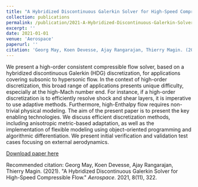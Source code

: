 ```yaml
---
title: "A Hybridized Discontinuous Galerkin Solver for High-Speed Compressible Flow"
collection: publications
permalink: /publication/2021-A-Hybridized-Discontinuous-Galerkin-Solver-for-High-Speed-Compressible-Flow
excerpt: ''
date: 2021-01-01
venue: 'Aerospace'
paperurl: ''
citation: 'Georg May, Koen Devesse, Ajay Rangarajan, Thierry Magin. (2021). &quot;A Hybridized Discontinuous Galerkin Solver for High-Speed Compressible Flow.&quot; <i>Aerospace</i>. 2021, 8(11), 322.'
---
```

We present a high-order consistent compressible flow solver, based on a hybridized discontinuous Galerkin (HDG) discretization, for applications covering subsonic to hypersonic flow. In the context of high-order discretization, this broad range of applications presents unique difficulty, especially at the high-Mach number end. For instance, if a high-order discretization is to efficiently resolve shock and shear layers, it is imperative to use adaptive methods. Furthermore, high-Enthalpy flow requires non-trivial physical modeling. The aim of the present paper is to present the key enabling technologies. We discuss efficient discretization methods, including anisotropic metric-based adaptation, as well as the implementation of flexible modeling using object-oriented programming and algorithmic differentiation. We present initial verification and validation test cases focusing on external aerodynamics.

[Download paper here](https://www.mdpi.com/2226-4310/8/11/322)

Recommended citation: Georg May, Koen Devesse, Ajay Rangarajan, Thierry Magin. (2021). &quot;A Hybridized Discontinuous Galerkin Solver for High-Speed Compressible Flow.&quot; <i>Aerospace</i>. 2021, 8(11), 322.